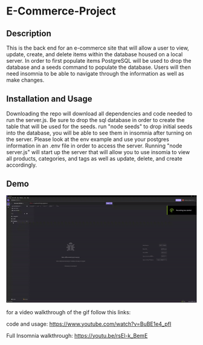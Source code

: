 # E-Commerce-Project

## Description

This is the back end for an e-commerce site that will allow a user to view, update, create, and delete
items within the database housed on a local server. In order to first populate items PostgreSQL will
be used to drop the database and a seeds command to populate the database. Users will then need insomnia to
be able to navigate through the information as well as make changes. 

## Installation and Usage

Downloading the repo will download all dependencies and code needed to run the server.js. Be
sure to drop the sql database in order to create the table that will be used for the seeds. run
"node seeds" to drop initial seeds into the database, you will be able to see them in insomnia after
turning on the server. Please look at the env example and use your postgres information in an .env file
in order to access the server. Running "node server.js" will start up the server that will allow you
to use insomia to view all products, categories, and tags as well as update, delete, and create 
accordingly.  

## Demo

![insomnia gif](./assets/insomnia_demo.gif)

for a video walkthrough of the gif follow this links:

code and usage: https://www.youtube.com/watch?v=BuBE1e4_pfI

Full Insomnia walkthrough: https://youtu.be/rsEl-k_BemE


